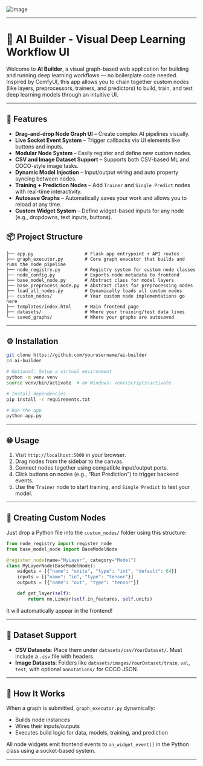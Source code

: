 ![image](https://github.com/user-attachments/assets/2495a418-2cef-4e50-a98b-0d6202dc0de8)

---

# 🧠 AI Builder - Visual Deep Learning Workflow UI

Welcome to **AI Builder**, a visual graph-based web application for building and running deep learning workflows — no boilerplate code needed. Inspired by ComfyUI, this app allows you to chain together custom nodes (like layers, preprocessors, trainers, and predictors) to build, train, and test deep learning models through an intuitive UI.

---

## 🚀 Features

- **Drag-and-drop Node Graph UI** – Create complex AI pipelines visually.
- **Live Socket Event System** – Trigger callbacks via UI elements like buttons and inputs.
- **Modular Node System** – Easily register and define new custom nodes.
- **CSV and Image Dataset Support** – Supports both CSV-based ML and COCO-style image tasks.
- **Dynamic Model Injection** – Input/output wiring and auto property syncing between nodes.
- **Training + Prediction Nodes** – Add `Trainer` and `Single Predict` nodes with real-time interactivity.
- **Autosave Graphs** – Automatically saves your work and allows you to reload at any time.
- **Custom Widget System** – Define widget-based inputs for any node (e.g., dropdowns, text inputs, buttons).

## 📦 Project Structure

```
├── app.py                   # Flask app entrypoint + API routes
├── graph_executor.py        # Core graph executor that builds and runs the node pipeline
├── node_registry.py         # Registry system for custom node classes
├── node_config.py           # Exports node metadata to frontend
├── base_model_node.py       # Abstract class for model layers
├── base_preprocess_node.py  # Abstract class for preprocessing nodes
├── load_all_nodes.py        # Dynamically loads all custom nodes
├── custom_nodes/            # Your custom node implementations go here
├── templates/index.html     # Main frontend page
├── datasets/                # Where your training/test data lives
└── saved_graphs/            # Where your graphs are autosaved
```

---

## ⚙️ Installation

```bash
git clone https://github.com/yourusername/ai-builder
cd ai-builder

# Optional: Setup a virtual environment
python -m venv venv
source venv/bin/activate  # on Windows: venv\Scripts\activate

# Install dependencies
pip install -r requirements.txt

# Run the app
python app.py
```

---

## 🌐 Usage

1. Visit `http://localhost:5000` in your browser.
2. Drag nodes from the sidebar to the canvas.
3. Connect nodes together using compatible input/output ports.
4. Click buttons on nodes (e.g., “Run Prediction”) to trigger backend events.
5. Use the `Trainer` node to start training, and `Single Predict` to test your model.

---

## 🧩 Creating Custom Nodes

Just drop a Python file into the `custom_nodes/` folder using this structure:

```python
from node_registry import register_node
from base_model_node import BaseModelNode

@register_node(name="MyLayer", category="Model")
class MyLayerNode(BaseModelNode):
    widgets = [{"name": "units", "type": "int", "default": 64}]
    inputs = [{"name": "in", "type": "tensor"}]
    outputs = [{"name": "out", "type": "tensor"}]

    def get_layer(self):
        return nn.Linear(self.in_features, self.units)
```

It will automatically appear in the frontend!

---

## 📂 Dataset Support

- **CSV Datasets**: Place them under `datasets/csv/YourDataset/`. Must include a `.csv` file with headers.
- **Image Datasets**: Folders like `datasets/images/YourDataset/train`, `val`, `test`, with optional `annotations/` for COCO JSON.

---

## 🧠 How It Works

When a graph is submitted, `graph_executor.py` dynamically:

- Builds node instances
- Wires their inputs/outputs
- Executes build logic for data, models, training, and prediction

All node widgets emit frontend events to `on_widget_event()` in the Python class using a socket-based system.

---

